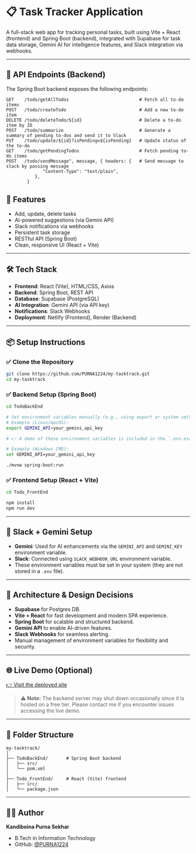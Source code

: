 # 📋 Task Tracker Application

A full-stack web app for tracking personal tasks, built using Vite + React (frontend) and Spring Boot (backend), integrated with Supabase for task data storage, Gemini AI for intelligence features, and Slack integration via webhooks.

---

## 📡 API Endpoints (Backend)

The Spring Boot backend exposes the following endpoints:

```http
GET    /todo/getAllTodos                           # Fetch all to-do items
POST   /todo/createTodo                            # Add a new to-do item
DELETE /todo/deleteTodo/${id}                      # Delete a to-do item by ID
POST   /todo/summarize                             # Generate a summary of pending to-dos and send it to Slack
PUT    /todo/update/${id}?isPending=${isPending}   # Update status of the to-do
GET    /todo/getPendingTodos                       # Fetch pending to-do items
POST   /todo/sendMessage", message, { headers: {   # Send message to slack by passing message
              "Content-Type": "text/plain",
           },
        }
```

## 🚀 Features

* Add, update, delete tasks
* AI-powered suggestions (via Gemini API)
* Slack notifications via webhooks
* Persistent task storage
* RESTful API (Spring Boot)
* Clean, responsive UI (React + Vite)

---

## 🛠️ Tech Stack

* **Frontend**: React (Vite), HTML/CSS, Axios
* **Backend**: Spring Boot, REST API
* **Database**: Supabase (PostgreSQL)
* **AI Integration**: Gemini API (via API key)
* **Notifications**: Slack Webhooks
* **Deployment**: Netlify (Frontend), Render (Backend)

---

## 📦 Setup Instructions

### ✅ Clone the Repository

```bash
git clone https://github.com/PURNA1224/my-tasktrack.git
cd my-tasktrack
```

### ✅ Backend Setup (Spring Boot)

```bash
cd TodoBackEnd

# Set environment variables manually (e.g., using export or system settings)
# Example (Linux/macOS):
export GEMINI_API=your_gemini_api_key

# 👉 A demo of these environment variables is included in the `.env.example` file

# Example (Windows CMD):
set GEMINI_API=your_gemini_api_key

./mvnw spring-boot:run
```

### ✅ Frontend Setup (React + Vite)

```bash
cd Todo_FrontEnd

npm install
npm run dev
```

---

## 💬 Slack + Gemini Setup

* **Gemini**: Used for AI enhancements via the `GEMINI_API` and `GEMINI_KEY` environment variable.
* **Slack**: Connected using `SLACK_WEBHOOK_URL` environment variable.
* These environment variables must be set in your system (they are not stored in a `.env` file).

---

## 🧠 Architecture & Design Decisions

* **Supabase** for Postgres DB.
* **Vite + React** for fast development and modern SPA experience.
* **Spring Boot** for scalable and structured backend.
* **Gemini API** to enable AI-driven features.
* **Slack Webhooks** for seamless alerting.
* Manual management of environment variables for flexibility and security.

---

## 🌐 Live Demo (Optional)

[👉 Visit the deployed site](https://my-tasktrack.netlify.app)

> ⚠️ **Note:** The backend server may shut down occasionally since it is hosted on a free tier. Please contact me if you encounter issues accessing the live demo.

---

## 📁 Folder Structure

```
my-tasktrack/
│
├── TodoBackEnd/       # Spring Boot backend
│   ├── src/
│   └── pom.xml
│
├── Todo_FrontEnd/     # React (Vite) frontend
│   ├── src/
│   └── package.json
```

---

## 🧑‍💻 Author

**Kandiboina Purna Sekhar**
* B.Tech in Information Technology
* GitHub: [@PURNA1224](https://github.com/PURNA1224)
